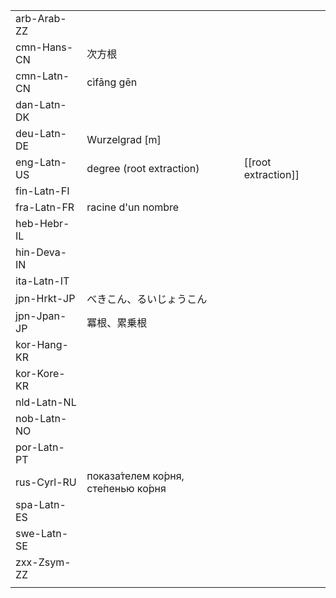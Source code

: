 | | | |
|-|-|-|
| arb-Arab-ZZ |  |  |
| cmn-Hans-CN | 次方根 |  |
| cmn-Latn-CN | cìfāng gēn |  |
| dan-Latn-DK |  |  |
| deu-Latn-DE | Wurzelgrad [m] |  |
| eng-Latn-US | degree (root extraction) | [[root extraction]] |
| fin-Latn-FI |  |  |
| fra-Latn-FR | racine d'un nombre |  |
| heb-Hebr-IL |  |  |
| hin-Deva-IN |  |  |
| ita-Latn-IT |  |  |
| jpn-Hrkt-JP | べきこん、るいじょうこん |  |
| jpn-Jpan-JP | 冪根、累乗根 |  |
| kor-Hang-KR |  |  |
| kor-Kore-KR |  |  |
| nld-Latn-NL |  |  |
| nob-Latn-NO |  |  |
| por-Latn-PT |  |  |
| rus-Cyrl-RU | показа́телем ко́рня, сте́пенью ко́рня |  |
| spa-Latn-ES |  |  |
| swe-Latn-SE |  |  |
| zxx-Zsym-ZZ |  |  |
|  |  |  |

